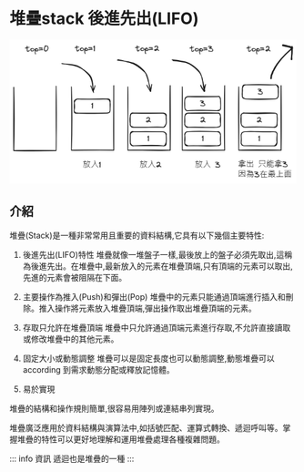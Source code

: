 # 堆疊stack 後進先出(LIFO)

![](./image.png)


## 介紹

堆疊(Stack)是一種非常常用且重要的資料結構,它具有以下幾個主要特性:

1. 後進先出(LIFO)特性
堆疊就像一堆盤子一樣,最後放上的盤子必須先取出,這稱為後進先出。在堆疊中,最新放入的元素在堆疊頂端,只有頂端的元素可以取出,先進的元素會被阻隔在下面。

2. 主要操作為推入(Push)和彈出(Pop)
堆疊中的元素只能通過頂端進行插入和刪除。推入操作將元素放入堆疊頂端,彈出操作取出堆疊頂端的元素。

3. 存取只允許在堆疊頂端
堆疊中只允許通過頂端元素進行存取,不允許直接讀取或修改堆疊中的其他元素。

4. 固定大小或動態調整
堆疊可以是固定長度也可以動態調整,動態堆疊可以 according 到需求動態分配或釋放記憶體。

5. 易於實現

堆疊的結構和操作規則簡單,很容易用陣列或連結串列實現。

堆疊廣泛應用於資料結構與演算法中,如括號匹配、運算式轉換、遞迴呼叫等。掌握堆疊的特性可以更好地理解和運用堆疊處理各種複雜問題。

::: info 資訊
遞迴也是堆疊的一種
:::
